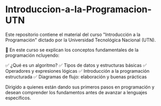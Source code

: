 # Introduccion-a-la-Programacion-UTN

Este repositorio contiene el material del curso "Introducción a la Programación" dictado por la Universidad Tecnológica Nacional (UTN).

📌 En este curso se explican los conceptos fundamentales de la programación ncluyendo:

✅ ¿Qué es un algoritmo?
✅ Tipos de datos y estructuras básicas
✅ Operadores y expresiones lógicas
✅ Introducción a la programación estructurada
✅ Diagramas de flujo: elaboración y buenas prácticas

Dirigido a quienes están dando sus primeros pasos en programación y desean comprender los fundamentos antes de avanzar a lenguajes específicos. 
